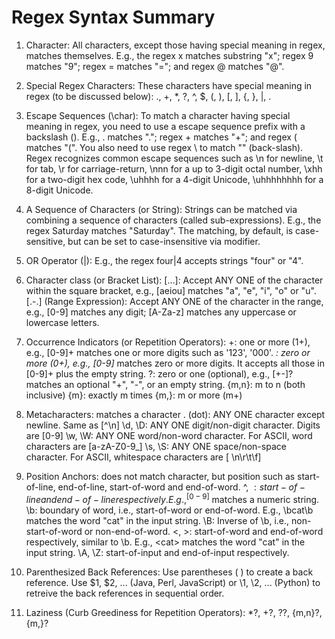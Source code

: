#  Regex Syntax Summary

1. Character: All characters, except those having special meaning in regex, matches themselves. E.g., the regex x matches substring "x"; regex 9 matches "9"; regex = matches "="; and regex @ matches "@".

2. Special Regex Characters: These characters have special meaning in regex (to be discussed below): ., +, *, ?, ^, $, (, ), [, ], {, }, |, \.

3. Escape Sequences (\char):
    To match a character having special meaning in regex, you need to use a escape sequence prefix with a backslash (\). E.g., \. matches "."; regex \+ matches "+"; and regex \( matches "(".
    You also need to use regex \\ to match "\" (back-slash).
    Regex recognizes common escape sequences such as \n for newline, \t for tab, \r for carriage-return, \nnn for a up to 3-digit octal number, \xhh for a two-digit hex code, \uhhhh for a 4-digit Unicode, \uhhhhhhhh for a 8-digit Unicode.
    
4. A Sequence of Characters (or String): Strings can be matched via combining a sequence of characters (called sub-expressions). E.g., the regex Saturday matches "Saturday". The matching, by default, is case-sensitive, but can be set to case-insensitive via modifier.

5. OR Operator (|): E.g., the regex four|4 accepts strings "four" or "4".

6. Character class (or Bracket List):
    [...]: Accept ANY ONE of the character within the square bracket, e.g., [aeiou] matches "a", "e", "i", "o" or "u".
    [.-.] (Range Expression): Accept ANY ONE of the character in the range, e.g., [0-9] matches any digit; [A-Za-z] matches any uppercase or lowercase letters.
    [^...]: NOT ONE of the character, e.g., [^0-9] matches any non-digit.
    Only these four characters require escape sequence inside the bracket list: ^, -, ], \.
    
7. Occurrence Indicators (or Repetition Operators):
    +: one or more (1+), e.g., [0-9]+ matches one or more digits such as '123', '000'.
    *: zero or more (0+), e.g., [0-9]* matches zero or more digits. It accepts all those in [0-9]+ plus the empty string.
    ?: zero or one (optional), e.g., [+-]? matches an optional "+", "-", or an empty string.
    {m,n}: m to n (both inclusive)
    {m}: exactly m times
    {m,}: m or more (m+)
    
8. Metacharacters: matches a character
    . (dot): ANY ONE character except newline. Same as [^\n]
    \d, \D: ANY ONE digit/non-digit character. Digits are [0-9]
    \w, \W: ANY ONE word/non-word character. For ASCII, word characters are [a-zA-Z0-9_]
    \s, \S: ANY ONE space/non-space character. For ASCII, whitespace characters are [ \n\r\t\f]

9. Position Anchors: does not match character, but position such as start-of-line, end-of-line, start-of-word and end-of-word.
    ^, $: start-of-line and end-of-line respectively. E.g., ^[0-9]$ matches a numeric string.
    \b: boundary of word, i.e., start-of-word or end-of-word. E.g., \bcat\b matches the word "cat" in the input string.
    \B: Inverse of \b, i.e., non-start-of-word or non-end-of-word.
    \<, \>: start-of-word and end-of-word respectively, similar to \b. E.g., \<cat\> matches the word "cat" in the input string.
    \A, \Z: start-of-input and end-of-input respectively.

10. Parenthesized Back References:
Use parentheses ( ) to create a back reference.
Use $1, $2, ... (Java, Perl, JavaScript) or \1, \2, ... (Python) to retreive the back references in sequential order.

11. Laziness (Curb Greediness for Repetition Operators): *?, +?, ??, {m,n}?, {m,}?
